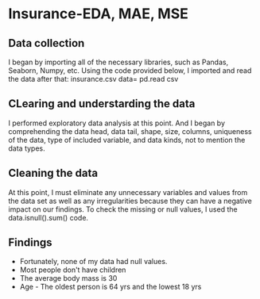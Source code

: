 # Insurance-EDA, MAE, MSE

## Data collection
I began by importing all of the necessary libraries, such as Pandas, Seaborn, Numpy, etc. Using the code provided below, I imported and read the data after that: insurance.csv data= pd.read csv

## CLearing and understarding the data
I performed exploratory data analysis at this point. And I began by comprehending the data head, data tail, shape, size, columns, uniqueness of the data, type of included variable, and data kinds, not to mention the data types.

## Cleaning the data
At this point, I must eliminate any unnecessary variables and values from the data set as well as any irregularities because they can have a negative impact on our findings. To check the missing or null values, I used the data.isnull().sum() code.

## Findings
- Fortunately, none of my data had null values.
- Most people don't have children
- The average body mass is 30
- Age - The oldest person is 64 yrs and the lowest 18 yrs
